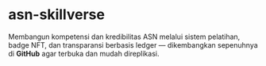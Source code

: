 # asn-skillverse
Membangun kompetensi dan kredibilitas ASN melalui sistem pelatihan, badge NFT, dan transparansi berbasis ledger — dikembangkan sepenuhnya di **GitHub** agar terbuka dan mudah direplikasi.

